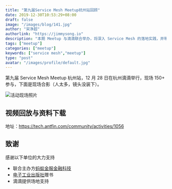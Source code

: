 ```yaml
---
title: "第九届Service Mesh Meetup杭州站回顾"
date: 2019-12-30T10:53:29+08:00
draft: false
image: "/images/blog/141.jpg"
author: "宋净超"
authorlink: "https://jimmysong.io"
description: "本期 Meetup 与滴滴联合举办，将深入 Service Mesh 的落地实践，并带领大家探索 Service Mesh 在更广阔领域的应用。"
tags: ["meetup"]
categories: ["meetup"]
keywords: ["service mesh","meetup"]
type: "post"
avatar: "/images/profile/default.jpg"
---
```


第九届 Service Mesh Meetup 杭州站，12 月 28 日在杭州滴滴举行，现场 150+ 参与，下面是现场合影（人太多，镜头没装下）。

![活动现场照片](https://tva1.sinaimg.cn/large/006tNbRwly1gaequ1tjurj30sg0iyacg.jpg)

## 视频回放与资料下载

地址：https://tech.antfin.com/community/activities/1056

## 致谢

感谢以下单位的大力支持

- 联合主办方[蚂蚁金服金融科技](https://tech.antfin.com/activities/2)
- [电子工业出版社](https://www.phei.com.cn/)赠书
- 滴滴提供场地支持
